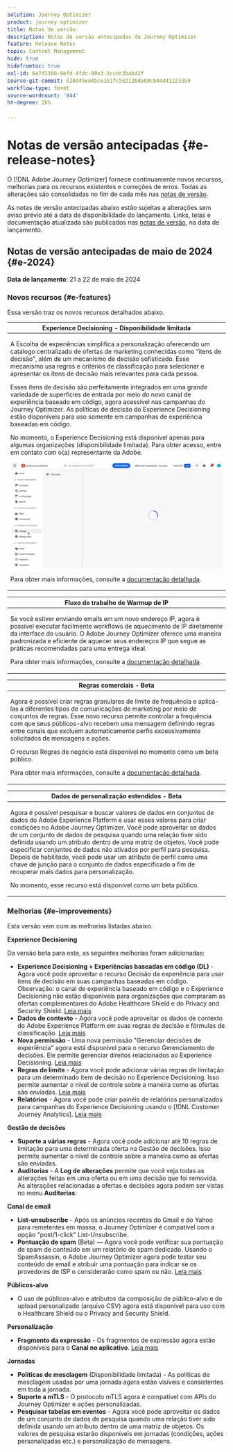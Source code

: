 ```yaml
---
solution: Journey Optimizer
product: journey optimizer
title: Notas de versão
description: Notas de versão antecipadas do Journey Optimizer
feature: Release Notes
topic: Content Management
hide: true
hidefromtoc: true
exl-id: 6e7d1300-8efd-4fdc-90e3-3ccdc3babd2f
source-git-commit: 628d49ee45ce161fc5e213bda60cb44d41223369
workflow-type: tm+mt
source-wordcount: '844'
ht-degree: 26%

---
```


# Notas de versão antecipadas {#e-release-notes}

O [!DNL Adobe Journey Optimizer] fornece continuamente novos recursos, melhorias para os recursos existentes e correções de erros. Todas as alterações são consolidadas no fim de cada mês nas [notas de versão](release-notes.md).

As notas de versão antecipadas abaixo estão sujeitas a alterações sem aviso prévio até a data de disponibilidade do lançamento. Links, telas e documentação atualizada são publicados nas [notas de versão](release-notes.md), na data de lançamento.

## Notas de versão antecipadas de maio de 2024 {#e-2024}

**Data de lançamento**: 21 a 22 de maio de 2024

### Novos recursos {#e-features}

Essa versão traz os novos recursos detalhados abaixo.


<table>
<thead>
<tr>
<th><strong>Experience Decisioning - Disponibilidade limitada</strong><br/></th>
</tr>
</thead>
<tbody>
<tr>
<td>
<p>A Escolha de experiências simplifica a personalização oferecendo um catálogo centralizado de ofertas de marketing conhecidas como “itens de decisão”, além de um mecanismo de decisão sofisticado. Esse mecanismo usa regras e critérios de classificação para selecionar e apresentar os itens de decisão mais relevantes para cada pessoa.</p>
<p>Esses itens de decisão são perfeitamente integrados em uma grande variedade de superfícies de entrada por meio do novo canal de experiência baseado em código, agora acessível nas campanhas do Journey Optimizer. As políticas de decisão do Experience Decisioning estão disponíveis para uso somente em campanhas de experiência baseadas em código.</p>
<p>No momento, o Experience Decisioning está disponível apenas para algumas organizações (disponibilidade limitada). Para obter acesso, entre em contato com o(a) representante da Adobe.</p>
<img src="assets/do-not-localize/gif-exd.gif"/>
<p>Para obter mais informações, consulte a <a href="../experience-decisioning/gs-experience-decisioning.md">documentação detalhada</a>.</p>
</td>
</tr>
</tbody>
</table>


<table>
<thead>
<tr>
<th><strong>Fluxo de trabalho de Warmup de IP</strong><br/></th>
</tr>
</thead>
<tbody>
<tr>
<td>
<p>Se você estiver enviando emails em um novo endereço IP, agora é possível executar facilmente workflows de aquecimento de IP diretamente da interface do usuário. O Adobe Journey Optimizer oferece uma maneira padronizada e eficiente de aquecer seus endereços IP que segue as práticas recomendadas para uma entrega ideal.</p>
<p>Para obter mais informações, consulte a <a href="../configuration/ip-warmup-gs.md">documentação detalhada</a>.</p>
</td>
</tr>
</tbody>
</table>

<table>
<thead>
<tr>
<th><strong>Regras comerciais - Beta</strong><br/></th>
</tr>
</thead>
<tbody>
<tr>
<td>
<p>Agora é possível criar regras granulares de limite de frequência e aplicá-las a diferentes tipos de comunicações de marketing por meio de conjuntos de regras. Esse novo recurso permite controlar a frequência com que seus públicos-alvo recebem uma mensagem definindo regras entre canais que excluem automaticamente perfis excessivamente solicitados de mensagens e ações.</p>
<p>O recurso Regras de negócio está disponível no momento como um beta público.</p>
<p>Para obter mais informações, consulte a <a href="../configuration/business-rules.md">documentação detalhada</a>.</p>
</td>
</tr>
</tbody>
</table>


<table>
<thead>
<tr>
<th><strong>Dados de personalização estendidos - Beta</strong><br/></th>
</tr>
</thead>
<tbody>
<tr>
<td>
<p>Agora é possível pesquisar e buscar valores de dados em conjuntos de dados do Adobe Experience Platform e usar esses valores para criar condições no Adobe Journey Optimizer. Você pode aproveitar os dados de um conjunto de dados de pesquisa quando uma relação tiver sido definida usando um atributo dentro de uma matriz de objetos. Você pode especificar conjuntos de dados não ativados por perfil para pesquisa. Depois de habilitado, você pode usar um atributo de perfil como uma chave de junção para o conjunto de dados especificado a fim de recuperar mais dados para personalização.</p>
<p>No momento, esse recurso está disponível como um beta público.</p>
</td>
</tr>
</tbody>
</table>

### Melhorias {#e-improvements}

Esta versão vem com as melhorias listadas abaixo.

**Experience Decisioning**

Da versão beta para esta, as seguintes melhorias foram adicionadas:

* **Experience Decisioning + Experiências baseadas em código (DL)** - Agora você pode aproveitar o recurso Decisão da experiência para usar itens de decisão em suas campanhas baseadas em código. Observação: o canal de experiência baseado em código e o Experience Decisioning não estão disponíveis para organizações que compraram as ofertas complementares do Adobe Healthcare Shield e do Privacy and Security Shield. [Leia mais](../code-based/get-started-code-based.md)
* **Dados de contexto** - Agora você pode aproveitar os dados de contexto do Adobe Experience Platform em suas regras de decisão e fórmulas de classificação. [Leia mais](../experience-decisioning/context-data.md)
* **Nova permissão** - Uma nova permissão &quot;Gerenciar decisões de experiência&quot; agora está disponível para o recurso Gerenciamento de decisões. Ele permite gerenciar direitos relacionados ao Experience Decisioning. [Leia mais](../experience-decisioning/gs-experience-decisioning.md)
* **Regras de limite** - Agora você pode adicionar várias regras de limitação para um determinado item de decisão no Experience Decisioning. Isso permite aumentar o nível de controle sobre a maneira como as ofertas são enviadas. [Leia mais](../experience-decisioning/items.md#capping)
* **Relatórios** - Agora você pode criar painéis de relatórios personalizados para campanhas do Experience Decisioning usando o [!DNL Customer Journey Analytics]. [Leia mais](../experience-decisioning/cja-reporting.md)


**Gestão de decisões**

* **Suporte a várias regras** - Agora você pode adicionar até 10 regras de limitação para uma determinada oferta na Gestão de decisões. Isso permite aumentar o nível de controle sobre a maneira como as ofertas são enviadas.
* **Auditorias** - A **Log de alterações** permite que você veja todas as alterações feitas em uma oferta ou em uma decisão que foi removida. As alterações relacionadas a ofertas e decisões agora podem ser vistas no menu **Auditorias**.


**Canal de email**

* **List-unsubscribe** - Após os anúncios recentes do Gmail e do Yahoo para remetentes em massa, o Journey Optimizer é compatível com a opção &quot;post/1-click&quot; List-Unsubscribe.
* **Pontuação de spam** (Beta) — Agora você pode verificar sua pontuação de spam de conteúdo em um relatório de spam dedicado. Usando o SpamAssassin, o Adobe Journey Optimizer agora pode testar seu conteúdo de email e atribuir uma pontuação para indicar se os provedores de ISP o considerarão como spam ou não. [Leia mais](../content-management/spam-report.md)


**Públicos-alvo**

* O uso de públicos-alvo e atributos da composição de público-alvo e do upload personalizado (arquivo CSV) agora está disponível para uso com o Healthcare Shield ou o Privacy and Security Shield.

**Personalização**

* **Fragmento da expressão** - Os fragmentos de expressão agora estão disponíveis para o **Canal no aplicativo**. [Leia mais](../personalization/use-expression-fragments.md)

**Jornadas**

* **Políticas de mesclagem** (Disponibilidade limitada) - As políticas de mesclagem usadas por uma jornada agora estão visíveis e consistentes em toda a jornada.
* **Suporte a mTLS** - O protocolo mTLS agora é compatível com APIs do Journey Optimizer e ações personalizadas.
* **Pesquisar tabelas em eventos** - Agora você pode aproveitar os dados de um conjunto de dados de pesquisa quando uma relação tiver sido definida usando um atributo dentro de uma matriz de objetos. Os valores de pesquisa estarão disponíveis em jornadas (condições, ações personalizadas etc.) e personalização de mensagens.

